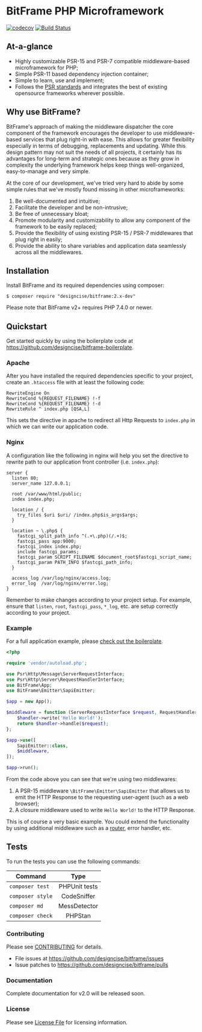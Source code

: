 # BitFrame PHP Microframework

[![codecov](https://codecov.io/gh/designcise/bitframe/branch/2.x/graph/badge.svg)](https://codecov.io/gh/designcise/bitframe)
[![Build Status](https://travis-ci.org/designcise/bitframe.svg?branch=2.x)](https://travis-ci.org/designcise/bitframe)

## At-a-glance

* Highly customizable PSR-15 and PSR-7 compatible middleware-based microframework for PHP;
* Simple PSR-11 based dependency injection container;
* Simple to learn, use and implement;
* Follows the [PSR standards](http://www.php-fig.org/) and integrates the best of existing opensource frameworks wherever possible.

## Why use BitFrame?

BitFrame's approach of making the middleware dispatcher the core component of the framework encourages the developer to use middleware-based services that plug right-in with ease. This allows for greater flexibility especially in terms of debugging, replacements and updating. While this design pattern may not suit the needs of all projects, it certainly has its advantages for long-term and strategic ones because as they grow in complexity the underlying framework helps keep things well-organized, easy-to-manage and very simple.

At the core of our development, we've tried very hard to abide by some simple rules that we've mostly found missing in other microframeworks:

1. Be well-documented and intuitive;
1. Facilitate the developer and be non-intrusive;
1. Be free of unnecessary bloat;
1. Promote modularity and customizability to allow any component of the framework to be easily replaced;
1. Provide the flexibility of using existing PSR-15 / PSR-7 middlewares that plug right in easily;
1. Provide the ability to share variables and application data seamlessly across all the middlewares.

## Installation

Install BitFrame and its required dependencies using composer:

```
$ composer require "designcise/bitframe:2.x-dev"
```

Please note that BitFrame v2+ requires PHP 7.4.0 or newer.

## Quickstart

Get started quickly by using the boilerplate code at https://github.com/designcise/bitframe-boilerplate.

### Apache

After you have installed the required dependencies specific to your project, create an `.htaccess` file with at least the following code:

```apacheconfig
RewriteEngine On
RewriteCond %{REQUEST_FILENAME} !-f
RewriteCond %{REQUEST_FILENAME} !-d
RewriteRule ^ index.php [QSA,L]
```

This sets the directive in apache to redirect all Http Requests to `index.php` in which we can write our application code.

### Nginx

A configuration like the following in nginx will help you set the directive to rewrite path to our application front controller (i.e. `index.php`):

```
server {
  listen 80;
  server_name 127.0.0.1;

  root /var/www/html/public;
  index index.php;

  location / {
    try_files $uri $uri/ /index.php$is_args$args;
  }

  location ~ \.php$ {
    fastcgi_split_path_info ^(.+\.php)(/.+)$;
    fastcgi_pass app:9000;
    fastcgi_index index.php;
    include fastcgi_params;
    fastcgi_param SCRIPT_FILENAME $document_root$fastcgi_script_name;
    fastcgi_param PATH_INFO $fastcgi_path_info;
  }

  access_log /var/log/nginx/access.log;
  error_log  /var/log/nginx/error.log;
}
```

Remember to make changes according to your project setup. For example, ensure that `listen`, `root`, `fastcgi_pass`, `*_log`, etc. are setup correctly according to your project.

### Example

For a full application example, please [check out the boilerplate](https://github.com/designcise/bitframe-boilerplate).

```php
<?php

require 'vendor/autoload.php';

use Psr\Http\Message\ServerRequestInterface;
use Psr\Http\Server\RequestHandlerInterface;
use BitFrame\App;
use BitFrame\Emitter\SapiEmitter;

$app = new App();

$middleware = function (ServerRequestInterface $request, RequestHandlerInterface $handler) {
    $handler->write('Hello World!');
    return $handler->handle($request);
};

$app->use([
    SapiEmitter::class,
    $middleware,
]);

$app->run();
```

From the code above you can see that we're using two middlewares: 

1. A PSR-15 middleware `\BitFrame\Emitter\SapiEmitter` that allows us to emit the HTTP Response to the requesting user-agent (such as a web browser);
1. A closure middleware used to write `Hello World!` to the HTTP Response.

This is of course a very basic example. You could extend the functionality by using additional middleware such as a [router](https://github.com/designcise/bitframe-fastroute/tree/2.x), error handler, etc.

## Tests

To run the tests you can use the following commands:

| Command          | Type            |
| ---------------- |:---------------:|
| `composer test`  | PHPUnit tests   |
| `composer style` | CodeSniffer     |
| `composer md`    | MessDetector    |
| `composer check` | PHPStan         |

### Contributing

Please see [CONTRIBUTING](CONTRIBUTING.md) for details.

* File issues at https://github.com/designcise/bitframe/issues
* Issue patches to https://github.com/designcise/bitframe/pulls

### Documentation

Complete documentation for v2.0 will be released soon.

### License

Please see [License File](LICENSE.md) for licensing information.
